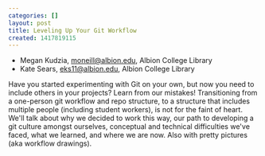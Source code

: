 ```yaml
---
categories: []
layout: post
title: Leveling Up Your Git Workflow
created: 1417819115
---
```

- Megan Kudzia, moneill@albion.edu, Albion College Library
- Kate Sears, eks11@albion.edu, Albion College Library

Have you started experimenting with Git on your own, but now you need to
include others in your projects? Learn from our mistakes! Transitioning
from a one-person git workflow and repo structure, to a structure that
includes multiple people (including student workers), is not for the
faint of heart. We'll talk about why we decided to work this way, our
path to developing a git culture amongst ourselves, conceptual and
technical difficulties we've faced, what we learned, and where we are
now. Also with pretty pictures (aka workflow drawings).
